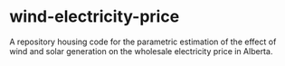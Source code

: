 # wind-electricity-price
A repository housing code for the parametric estimation of the effect of wind and solar generation on the wholesale electricity price in Alberta.
